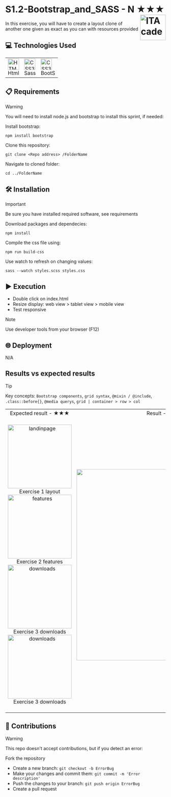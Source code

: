 # S1.2-Bootstrap_and_SASS - N ★★★ <a href="https://github.com/LLuisPP/ITA_FrontEnd"> <img width="80" align="right" alt="ITAcademy" src="https://github.com/user-attachments/assets/6efa87df-ddf4-4d23-adbc-f851c88c0c79"></a>
In this exercise, you will have to create a layout clone of another one given as exact as you can with resources provided

<h2>💻 Technologies Used</h2>

<div align="center">
<table>
  <tr>
      <td>
        <a href="#"><img src="https://cdn.jsdelivr.net/gh/devicons/devicon@latest/icons/html5/html5-original.svg" alt="HTML5" width="35" height="35"/></a><br>Html
      </td>
      <td>
        <a href="#"><img src="https://cdn.jsdelivr.net/gh/devicons/devicon@latest/icons/sass/sass-original.svg" alt="CSS3" width="35" height="35"/></a><br>Sass
      </td>
      <td>
        <a href="#"><img src="https://cdn.jsdelivr.net/gh/devicons/devicon@latest/icons/bootstrap/bootstrap-original.svg" alt="CSS3" width="35" height="35"/></a><br>BootS
      </td>
  </tr>
</table>

</div>

<h2>📋 Requirements</h2>

> [!WARNING]
> You will need to install node.js and bootstrap to install this sprint, if needed:

<div align="left">
Install bootstrap:
  
`````
npm install bootstrap
`````
  
Clone this repository:
  
`````
git clone <Repo address> /FolderName
`````

Navigate to cloned folder:

`````
cd ../FolderName
`````
</div>

<h2>🛠️ Installation</h2>

> [!IMPORTANT]
> Be sure you have installed required software, see requirements

<div align="left">
Download packages and dependecies:
  
`````
npm install
`````
Compile the css file using:
`````
npm run build-css
`````
Use watch to refresh on changing values:
`````
sass --watch styles.scss styles.css
`````


</div>

<h2>▶️ Execution</h2>

- Double click on index.html
- Resize display: web view > tablet view > mobile view
- Test responsive

> [!NOTE]
> Use developer tools from your browser (F12)

<h2>🌐 Deployment</h2>

<div align="left">
N/A
</div>

<h2>Results vs expected results</h2>

> [!Tip]
> Key concepts: `Bootstrap components`, `grid syntax`, `@mixin / @include`, `.class::before{}`, `@media querys`, `grid | container > row > col`

<div align="center">
<table>
  <tr>
    <td align="center">
      Expected result - ★★★
    </td>  
    <td align="center">
      Result - Level ★★★
    </td>
  </tr>
  <tr>
    <td align="center">
      <br><a href="#"><img src="https://github.com/user-attachments/assets/e730f6f6-3157-41ac-9017-439d17ce6dba" alt="landinpage" width="200" /></a><br>Exercise 1 layout<br>
      <a href="#"><img src="https://github.com/user-attachments/assets/2bdfbb3b-7d90-472b-be8c-b93e86196f45" alt="features" width="200" /></a><br>Exercise 2 features<br>
      <a href="#"><img src="https://github.com/user-attachments/assets/4aaa253e-7d02-4453-82a9-62ab4a40fa04" alt="downloads" width="200" /></a><br>Exercise 3 downloads<br>
      <a href="#"><img src="https://github.com/user-attachments/assets/faa28372-8abc-4a0a-8cd4-c7a36e1913d8" alt="downloads" width="200" /></a><br>Exercise 3 downloads<br><br>
    </td>  
    <td align="center">
      <a href="#"><img src="" alt="Result" width="600" /></a>
    </td>
  </tr>
</table>
</div>

<h2>🤝 Contributions</h2>

> [!WARNING]
> This repo doesn't accept contributions, but if you detect an error:
 
Fork the repository  
- Create a new branch: `git checkout -b ErrorBug`
- Make your changes and commit them: `git commit -m 'Error description'`
- Push the changes to your branch: `git push origin ErrorBug`
- Create a pull request
